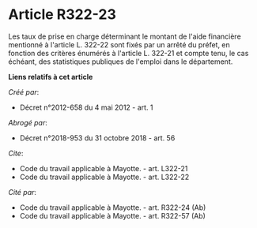 # Article R322-23

Les taux de prise en charge déterminant le montant de l'aide financière mentionné à l'article L. 322-22 sont fixés par un
arrêté du préfet, en fonction des critères énumérés à l'article L. 322-21 et compte tenu, le cas échéant, des statistiques
publiques de l'emploi dans le département.

**Liens relatifs à cet article**

_Créé par_:

  - Décret n°2012-658 du 4 mai 2012 - art. 1

_Abrogé par_:

  - Décret n°2018-953 du 31 octobre 2018 - art. 56

_Cite_:

  - Code du travail applicable à Mayotte. - art. L322-21
  - Code du travail applicable à Mayotte. - art. L322-22

_Cité par_:

  - Code du travail applicable à Mayotte. - art. R322-24 (Ab)
  - Code du travail applicable à Mayotte. - art. R322-57 (Ab)
